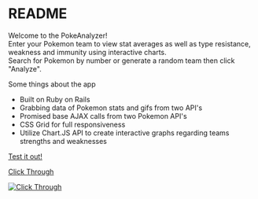 # README

Welcome to the PokeAnalyzer!  
Enter your Pokemon team to view stat averages as well as type resistance, weakness and immunity using interactive charts.  
Search for Pokemon by number or generate a random team then click "Analyze".  

Some things about the app  
* Built on Ruby on Rails
* Grabbing data of Pokemon stats and gifs from two API's
* Promised base AJAX calls from two Pokemon API's
* CSS Grid for full responsiveness
* Utilize Chart.JS API to create interactive graphs regarding teams strengths and weaknesses

[Test it out!](https://pokemonanalyzer.herokuapp.com/)  

[Click Through]((https://www.youtube.com/watch?v=Pz5_bVG5C9g))
  

[![Click Through](https://img.youtube.com/vi/Pz5_bVG5C9g/0.jpg)](https://www.youtube.com/watch?v=Pz5_bVG5C9g)




